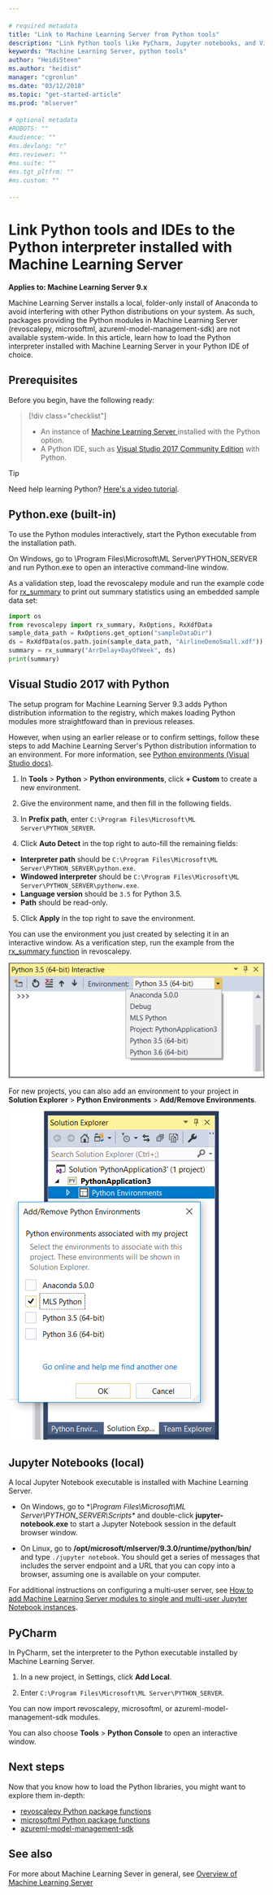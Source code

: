 ```yaml
---

# required metadata
title: "Link to Machine Learning Server from Python tools"
description: "Link Python tools like PyCharm, Jupyter notebooks, and Visual Studio to Machine Learning Server Python executable and libraries"
keywords: "Machine Learning Server, python tools"
author: "HeidiSteen"
ms.author: "heidist"
manager: "cgronlun"
ms.date: "03/12/2018"
ms.topic: "get-started-article"
ms.prod: "mlserver"

# optional metadata
#ROBOTS: ""
#audience: ""
#ms.devlang: "r"
#ms.reviewer: ""
#ms.suite: ""
#ms.tgt_pltfrm: ""
#ms.custom: ""

---
```

# Link Python tools and IDEs to the Python interpreter installed with Machine Learning Server

**Applies to: Machine Learning Server 9.x**

Machine Learning Server installs a local, folder-only install of Anaconda to avoid interfering with other Python distributions on your system. As such, packages providing the Python modules in Machine Learning Server (revoscalepy, microsoftml, azureml-model-management-sdk) are not available system-wide. In this article, learn how to load the Python interpreter installed with Machine Learning Server in your Python IDE of choice.

## Prerequisites

Before you begin, have the following ready:

> [!div class="checklist"]
> * An instance of [Machine Learning Server ](../what-is-machine-learning-server.md) installed with the Python option.
> * A Python IDE, such as [Visual Studio 2017 Community Edition](https://www.visualstudio.com/downloads/) with Python.

> [!Tip]
> Need help learning Python? [Here's a video tutorial](https://mva.microsoft.com/en-us/training-courses/introduction-to-programming-with-python-8360?l=lqhuMxFz_8904984382).

## Python.exe (built-in)

To use the Python modules interactively, start the Python executable from the installation path.

On Windows, go to \Program Files\Microsoft\ML Server\PYTHON_SERVER and run Python.exe to open an interactive command-line window.

As a validation step, load the revoscalepy module and run the example code for [rx_summary](../python-reference/revoscalepy/rx-summary.md#example) to print out summary statistics using an embedded sample data set: 

```python
import os
from revoscalepy import rx_summary, RxOptions, RxXdfData
sample_data_path = RxOptions.get_option("sampleDataDir")
ds = RxXdfData(os.path.join(sample_data_path, "AirlineDemoSmall.xdf"))
summary = rx_summary("ArrDelay+DayOfWeek", ds)
print(summary)
```

## Visual Studio 2017 with Python

The setup program for Machine Learning Server 9.3 adds Python distribution information to the registry, which makes loading Python modules more straightfoward than in previous releases. 

However, when using an earlier release or to confirm settings, follow these steps to add Machine Learning Server's Python distribution information to an environment. For more information, see [Python environments (Visual Studio docs)](https://docs.microsoft.com/visualstudio/python/managing-python-environments-in-visual-studio).

1. In **Tools** > **Python** > **Python environments**, click **+ Custom** to create a new environment.

2. Give the environment name, and then fill in the following fields.

3. In **Prefix path**, enter `C:\Program Files\Microsoft\ML Server\PYTHON_SERVER`. 
 
4. Click **Auto Detect** in the top right to auto-fill the remaining fields:

  + **Interpreter path** should be `C:\Program Files\Microsoft\ML Server\PYTHON_SERVER\python.exe`.
  + **Windowed interpreter** should be `C:\Program Files\Microsoft\ML Server\PYTHON_SERVER\pythonw.exe`.
  + **Language version** should be `3.5` for Python 3.5.
  + **Path** should be read-only. 

5. Click **Apply** in the top right to save the environment.

You can use the environment you just created by selecting it in an interactive window. As a verification step, run the example from the [rx_summary function](../python-reference/revoscalepy/rx-summary.md#example) in revoscalepy.

![Visual Studio interactive Python window](./media/vs-python-env-interactive.png)

For new projects, you can also add an environment to your project in **Solution Explorer** > **Python Environments** > **Add/Remove Environments**. 

![Visual Studio Solution Explorer](./media/vs-python-env-soltn-xplr.png)

## Jupyter Notebooks (local)

A local Jupyter Notebook executable is installed with Machine Learning Server. 

+ On Windows, go to **\Program Files\Microsoft\ML Server\PYTHON_SERVER\Scripts\** and double-click **jupyter-notebook.exe** to start a Jupyter Notebook session in the default browser window.

+ On Linux, go to **/opt/microsoft/mlserver/9.3.0/runtime/python/bin/** and type `./jupyter notebook`. You should get a series of messages that includes the server endpoint and a URL that you can copy into a browser, assuming one is available on your computer.

For additional instructions on configuring a multi-user server, see [How to add Machine Learning Server modules to single and multi-user Jupyter Notebook instances](how-to-revoscalepy-jupyter-nb-config.md).

## PyCharm

In PyCharm, set the interpreter to the Python executable installed by Machine Learning Server.

1. In a new project, in Settings, click **Add Local**.

2. Enter `C:\Program Files\Microsoft\ML Server\PYTHON_SERVER`.

You can now import revoscalepy, microsoftml, or azureml-model-management-sdk modules.

You can also choose **Tools** > **Python Console** to open an interactive window.

## Next steps

Now that you know how to load the Python libraries, you might want to explore them in-depth:

- [revoscalepy Python package functions](../python-reference/revoscalepy/revoscalepy-package.md)
- [microsoftml Python package functions](../python-reference/microsoftml/microsoftml-package.md)
- [azureml-model-management-sdk](../python-reference/azureml-model-management-sdk/azureml-model-management-sdk.md)


## See also

For more about Machine Learning Sever in general, see [Overview of Machine Learning Server](../what-is-machine-learning-server.md) 
